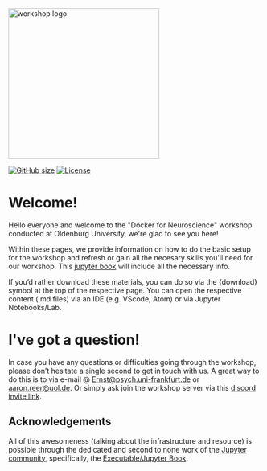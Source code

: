 <img src="https://github.com/PeerHerholz/docker_workshop/workshop/static/workshop_logo.png" alt="workshop logo" width="300" style="margin:0 0 0 0"/>

[![GitHub size](https://github-size-badge.herokuapp.com/peerherholz/workshop_weizmann.svg)](https://github.com/peerherholz/workshop_weizmann/archive/main.zip)
[![License](https://img.shields.io/github/license/peerherholz/workshop_weizmann)](https://github.com/PeerHerholz/workshop_weizmann)

# Welcome!

Hello everyone and welcome to the "Docker for Neuroscience" workshop conducted at Oldenburg University, we're glad to see you here!

Within these pages, we provide information on how to do the basic setup for the workshop and refresh or gain all the necesary skills you'll need for our workshop. This [jupyter book](https://jupyterbook.org/intro.html) will include all the necessary info.

If you’d rather download these materials, you can do so via the {download} symbol at the top of the respective page. You can open the respective content (.md files) via an IDE (e.g. VScode, Atom) or via Jupyter Notebooks/Lab.

# I've got a question!

In case you have any questions or difficulties going through the workshop, please don’t hesitate a single second to get in touch with
us. A great way to do this is to via e-mail @ Ernst@psych.uni-frankfurt.de or aaron.reer@uol.de. Or simply ask join the workshop server via this [discord invite link](https://discord.gg/ehN5haXS).

## Acknowledgements

 All of this awesomeness (talking about the infrastructure and resource) is possible through the dedicated and second to none work of the [Jupyter community](https://jupyter.org/community), specifically, the [Executable/Jupyter Book](https://executablebooks.org/en/latest/).


